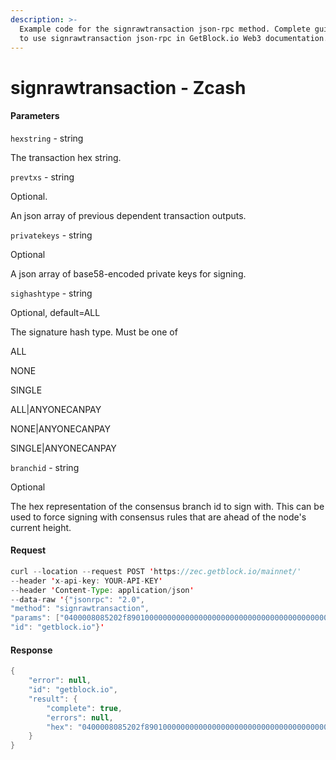 ```yaml
---
description: >-
  Example code for the signrawtransaction json-rpc method. Сomplete guide on how
  to use signrawtransaction json-rpc in GetBlock.io Web3 documentation.
---
```


# signrawtransaction - Zcash

#### Parameters

`hexstring` - string

The transaction hex string.

`prevtxs` - string

Optional.

An json array of previous dependent transaction outputs.

`privatekeys` - string

Optional

A json array of base58-encoded private keys for signing.

`sighashtype` - string

Optional, default=ALL

The signature hash type. Must be one of

ALL

NONE

SINGLE

ALL|ANYONECANPAY

NONE|ANYONECANPAY

SINGLE|ANYONECANPAY

`branchid` - string

Optional

The hex representation of the consensus branch id to sign with. This can be used to force signing with consensus rules that are ahead of the node's current height.

#### Request

```java
curl --location --request POST 'https://zec.getblock.io/mainnet/' 
--header 'x-api-key: YOUR-API-KEY' 
--header 'Content-Type: application/json' 
--data-raw '{"jsonrpc": "2.0",
"method": "signrawtransaction",
"params": ["0400008085202f89010000000000000000000000000000000000000000000000000000000000000000ffffffff2003bb1e151b5c4c55584f525c000000000f4bcd54a8ae0234000000000000000000000000045246ea0e000000001976a91417b04a8ede7164eccb961f46289305ec04014b6388ac38c94d010000000017a914c1d33ded7edf633ca2592f2258d4c8c9ae28091587286bee000000000017a914d45cb1adffb5215a42720532a076f02c7c778c908740787d010000000017a914931fec54c1fea86e574462cc32013f5400b891298700000000e31e15000000000000000000000000", null, null, "ALL", null],
"id": "getblock.io"}'
```

#### Response

```java
{
    "error": null,
    "id": "getblock.io",
    "result": {
        "complete": true,
        "errors": null,
        "hex": "0400008085202f89010000000000000000000000000000000000000000000000000000000000000000ffffffff2003bb1e151b5c4c55584f525c000000000f4bcd54a8ae0234000000000000000000000000045246ea0e000000001976a91417b04a8ede7164eccb961f46289305ec04014b6388ac38c94d010000000017a914c1d33ded7edf633ca2592f2258d4c8c9ae28091587286bee000000000017a914d45cb1adffb5215a42720532a076f02c7c778c908740787d010000000017a914931fec54c1fea86e574462cc32013f5400b891298700000000e31e15000000000000000000000000"
    }
}
```
